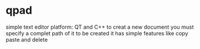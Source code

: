# qpad
simple text editor 
platform: QT and C++
to creat a new document you must specify a complet path of it to be created 
it has simple features like copy paste and delete
